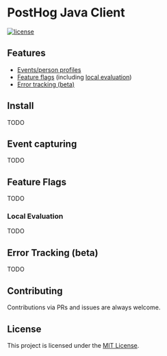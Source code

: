 # PostHog Java Client

[![license](https://img.shields.io/github/license/hollow-cube/posthog-java.svg)](LICENSE)

## Features

* [Events/person profiles](#event-capturing)
* [Feature flags](#feature-flags) (including [local evaluation](#local-evaluation))
* [Error tracking (beta)](#error-tracking-beta)

## Install

TODO

## Event capturing

TODO

## Feature Flags

TODO

### Local Evaluation

TODO

## Error Tracking (beta)

TODO

## Contributing

Contributions via PRs and issues are always welcome.

## License

This project is licensed under the [MIT License](LICENSE).
